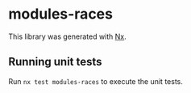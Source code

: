 # modules-races

This library was generated with [Nx](https://nx.dev).

## Running unit tests

Run `nx test modules-races` to execute the unit tests.
